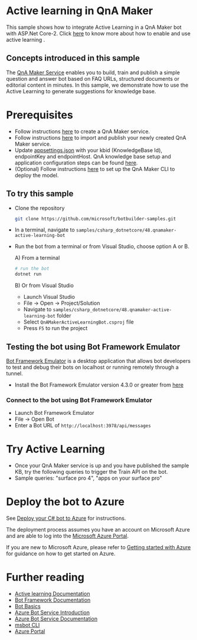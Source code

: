 ﻿# Active learning in QnA Maker
This sample shows how to integrate Active Learning in a QnA Maker bot with ASP.Net Core-2. Click [here][al#1] to know more about how to enable and use active learning .


## Concepts introduced in this sample
The [QnA Maker Service][7] enables you to build, train and publish a simple question and answer bot based on FAQ URLs, structured documents or editorial content in minutes.
In this sample, we demonstrate how to use the Active Learning to generate suggestions for knowledge base.

# Prerequisites
- Follow instructions [here](https://docs.microsoft.com/en-us/azure/cognitive-services/qnamaker/how-to/set-up-qnamaker-service-azure)
to create a QnA Maker service.
- Follow instructions [here](https://docs.microsoft.com/en-us/azure/cognitive-services/qnamaker/quickstarts/create-publish-knowledge-base) to
import and publish your newly created QnA Maker service.
- Update [appsettings.json](appsettings.json) with your kbid (KnowledgeBase Id), endpointKey and endpointHost. QnA knowledge base setup and application configuration steps can be found [here](https://aka.ms/qna-instructions).
- (Optional) Follow instructions [here](https://github.com/Microsoft/botbuilder-tools/tree/master/packages/QnAMaker) to set up the
QnA Maker CLI to deploy the model.

## To try this sample

- Clone the repository

    ```bash
    git clone https://github.com/microsoft/botbuilder-samples.git
    ```

- In a terminal, navigate to `samples/csharp_dotnetcore/48.qnamaker-active-learning-bot`
- Run the bot from a terminal or from Visual Studio, choose option A or B.

  A) From a terminal

  ```bash
  # run the bot
  dotnet run
  ```

  B) Or from Visual Studio

  - Launch Visual Studio
  - File -> Open -> Project/Solution
  - Navigate to `samples/csharp_dotnetcore/48.qnamaker-active-learning-bot` folder
  - Select `QnAMakerActiveLearningBot.csproj` file
  - Press `F5` to run the project

## Testing the bot using Bot Framework Emulator

[Bot Framework Emulator](https://github.com/microsoft/botframework-emulator) is a desktop application that allows bot developers to test and debug their bots on localhost or running remotely through a tunnel.

- Install the Bot Framework Emulator version 4.3.0 or greater from [here](https://github.com/Microsoft/BotFramework-Emulator/releases)

### Connect to the bot using Bot Framework Emulator

- Launch Bot Framework Emulator
- File -> Open Bot
- Enter a Bot URL of `http://localhost:3978/api/messages`

# Try Active Learning
- Once your QnA Maker service is up and you have published the sample KB, try the following queries to trigger the Train API on the bot.
- Sample queries: "surface pro 4", "apps on your surface pro"

# Deploy the bot to Azure
See [Deploy your C# bot to Azure][50] for instructions.

The deployment process assumes you have an account on Microsoft Azure and are able to log into the [Microsoft Azure Portal][60].

If you are new to Microsoft Azure, please refer to [Getting started with Azure][70] for guidance on how to get started on Azure.

# Further reading
* [Active learning Documentation][al#1]
* [Bot Framework Documentation][80]
* [Bot Basics][90]
* [Azure Bot Service Introduction][100]
* [Azure Bot Service Documentation][110]
* [msbot CLI][130]
* [Azure Portal][140]

[1]: https://dev.botframework.com
[2]: https://docs.microsoft.com/en-us/visualstudio/releasenotes/vs2017-relnotes
[3]: https://dotnet.microsoft.com/download/dotnet-core/2.1
[4]: https://docs.microsoft.com/en-us/azure/bot-service/bot-service-overview-introduction?view=azure-bot-service-4.0
[5]: https://github.com/microsoft/botframework-emulator
[6]: https://aka.ms/botframeworkemulator
[7]: https://www.qnamaker.ai

[50]: https://docs.microsoft.com/en-us/azure/bot-service/bot-builder-howto-deploy-azure?view=azure-bot-service-4.0
[60]: https://portal.azure.com
[70]: https://azure.microsoft.com/get-started/
[80]: https://docs.botframework.com
[90]: https://docs.microsoft.com/en-us/azure/bot-service/bot-builder-basics?view=azure-bot-service-4.0
[100]: https://docs.microsoft.com/en-us/azure/bot-service/bot-service-overview-introduction?view=azure-bot-service-4.0
[110]: https://docs.microsoft.com/en-us/azure/bot-service/?view=azure-bot-service-4.0
[120]: https://docs.microsoft.com/en-us/cli/azure/?view=azure-cli-latest
[130]: https://github.com/Microsoft/botbuilder-tools/tree/master/packages/MSBot
[140]: https://portal.azure.com
[150]: https://www.luis.ai
[al#1]: https://docs.microsoft.com/en-us/azure/cognitive-services/qnamaker/how-to/improve-knowledge-base